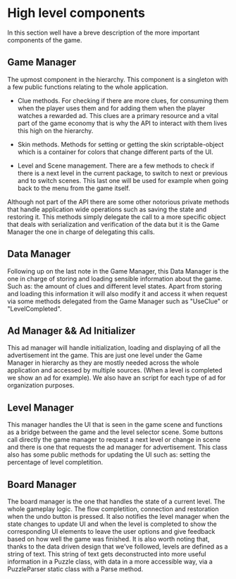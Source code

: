 # High level components
In this section well have a breve description of the more important components of the game.

## Game Manager
The upmost component in the hierarchy. This component is a singleton with a few public functions relating to the whole application.

*  Clue methods. For checking if there are more clues, for consuming them when the player uses them and for adding them when the player watches a rewarded ad. This clues are a primary resource and a vital part of the game economy that is why the API to interact with them lives this high on the hierarchy.

*  Skin methods. Methods for setting or getting the skin scriptable-object which is a container for colors that change different parts of the UI.

* Level and Scene management. There are a few methods to check if there is a next level in the current package, to switch to next or previous and to switch scenes. This last one will be used for example when going back to the menu from the game itself.

Although not part of the API there are some other notorious private methods that handle application wide operations such as saving the state and restoring it. This methods simply delegate the call to a more specific object that deals with serialization and verification of the data but it is the Game Manager the one in charge of delegating this calls.

## Data Manager
Following up on the last note in the Game Manager, this Data Manager is the one in charge of storing and loading sensible information about the game. Such as: the amount of clues and different level states. Apart from storing and loading this information it will also modify it and access it when request via some methods delegated from the Game Manager such as "UseClue" or "LevelCompleted".

## Ad Manager && Ad Initializer
This ad manager will handle initialization, loading and displaying of all the advertisement int the game.
This are just one level under the Game Manager in hierarchy as they are mostly needed across the whole application and accessed by multiple sources. (When a level is completed we show an ad for example). We also have an script for each type of ad for organization purposes.

## Level Manager
This manager handles the UI that is seen in the game scene and functions as a bridge between the game and the level selector scene. Some buttons call directly the game manager to request a next level or change in scene and there is one that requests the ad manager for advertisement. This class also has some public methods for updating the UI such as: setting the percentage of level completition.

## Board Manager
The board manager is the one that handles the state of a current level. The whole gameplay logic. The flow completition, connection and restoration when the undo button is pressed. It also notifies the level manager when the state changes to update UI and when the level is completed to show the corresponding UI elements to leave the user options and give feedback based on how well the game was finished. It is also worth noting that, thanks to the data driven design that we've followed, levels are defined as a string of text. This string of text gets deconstructed into more useful information in a Puzzle class, with data in a more accessible way,  via a PuzzleParser static class with a Parse method.
